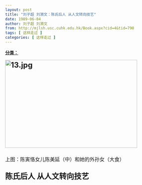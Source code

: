```yaml
---
layout: post
title: "刘子超 刘漪文：陈氏后人 从人文转向技艺"
date: 1989-06-04
author: 刘子超 刘漪文
from: http://mjlsh.usc.cuhk.edu.hk/Book.aspx?cid=4&tid=790
tags: [ 这样走过 ]
categories: [ 这样走过 ]
---
```


<div style="margin: 15px 10px 10px 0px;">
 <div>
  <span id="ctl00_ContentPlaceHolder1_chapter1_SubjectLabel" style="font-weight:bold;text-decoration:underline;">
   分类：
  </span>
 </div>
 <p>
  <strong>
   <font size="5">
    <img align="top" alt="13.jpg" border="0" height="283" src="http://mjlsh.usc.cuhk.edu.hk/medias/contents/790/duanpian3/13.jpg" width="425"/>
   </font>
  </strong>
 </p>
 <font size="5">
  <p>
   <font size="3">
    上图：陈寅恪女儿陈美延（中）和她的外孙女（大食）
   </font>
  </p>
  <p>
  </p>
 </font>
 <font size="5">
  <strong>
   陈氏后人 从人文转向技艺
  </strong>
 </font>
</div>
